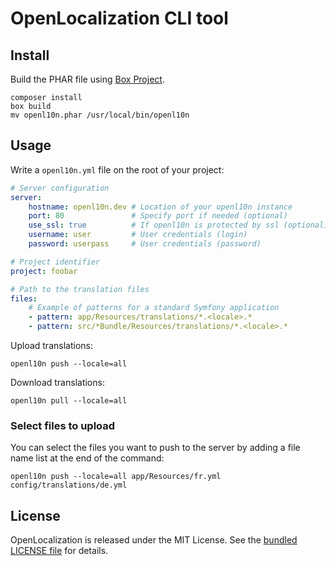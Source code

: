 # OpenLocalization CLI tool

## Install

Build the PHAR file using [Box Project](http://box-project.org/).

```
composer install
box build
mv openl10n.phar /usr/local/bin/openl10n
```

## Usage

Write a `openl10n.yml` file on the root of your project:

```yaml
# Server configuration
server:
    hostname: openl10n.dev # Location of your openl10n instance
    port: 80               # Specify port if needed (optional)
    use_ssl: true          # If openl10n is protected by ssl (optional)
    username: user         # User credentials (login)
    password: userpass     # User credentials (password)

# Project identifier
project: foobar

# Path to the translation files
files:
    # Example of patterns for a standard Symfony application
    - pattern: app/Resources/translations/*.<locale>.*
    - pattern: src/*Bundle/Resources/translations/*.<locale>.*
```

Upload translations:

```shell
openl10n push --locale=all
```

Download translations:

```shell
openl10n pull --locale=all
```

### Select files to upload

You can select the files you want to push to the server by adding a file name list at the end of the command:

```shell
openl10n push --locale=all app/Resources/fr.yml config/translations/de.yml
```

## License

OpenLocalization is released under the MIT License.
See the [bundled LICENSE file](LICENSE) for details.
